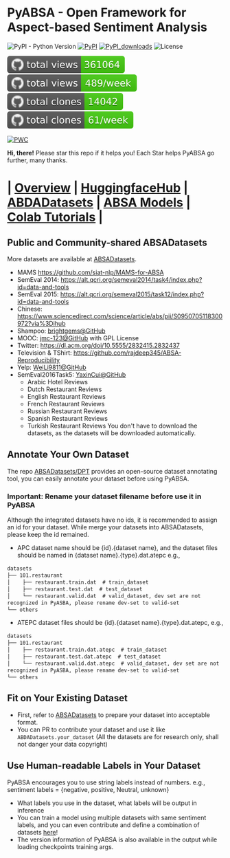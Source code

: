 # PyABSA - Open Framework for Aspect-based Sentiment Analysis

![PyPI - Python Version](https://img.shields.io/badge/python-3.6-blue.svg)
[![PyPI](https://img.shields.io/pypi/v/pyabsa)](https://pypi.org/project/pyabsa/)
[![PyPI_downloads](https://img.shields.io/pypi/dm/pyabsa)](https://pypi.org/project/pyabsa/)
![License](https://img.shields.io/pypi/l/pyabsa?logo=PyABSA)

[![total views](https://raw.githubusercontent.com/yangheng95/PyABSA/traffic/total_views.svg)](https://github.com/yangheng95/PyABSA/tree/traffic#-total-traffic-data-badge)
[![total views per week](https://raw.githubusercontent.com/yangheng95/PyABSA/traffic/total_views_per_week.svg)](https://github.com/yangheng95/PyABSA/tree/traffic#-total-traffic-data-badge)
[![total clones](https://raw.githubusercontent.com/yangheng95/PyABSA/traffic/total_clones.svg)](https://github.com/yangheng95/PyABSA/tree/traffic#-total-traffic-data-badge)
[![total clones per week](https://raw.githubusercontent.com/yangheng95/PyABSA/traffic/total_clones_per_week.svg)](https://github.com/yangheng95/PyABSA/tree/traffic#-total-traffic-data-badge)

[![PWC](https://img.shields.io/endpoint.svg?url=https://paperswithcode.com/badge/back-to-reality-leveraging-pattern-driven/aspect-based-sentiment-analysis-on-semeval)](https://paperswithcode.com/sota/aspect-based-sentiment-analysis-on-semeval?p=back-to-reality-leveraging-pattern-driven)

**Hi, there!** Please star this repo if it helps you! Each Star helps PyABSA go further, many thanks.

# | [Overview](../README.MD) | [HuggingfaceHub](huggingface_readme.md) | [ABDADatasets](dataset_readme.md) | [ABSA Models](model_readme.md) | [Colab Tutorials](tutorial_readme.md) |

## Public and Community-shared ABSADatasets

More datasets are available at [ABSADatasets](https://github.com/yangheng95/ABSADatasets).

- MAMS https://github.com/siat-nlp/MAMS-for-ABSA
- SemEval 2014: https://alt.qcri.org/semeval2014/task4/index.php?id=data-and-tools
- SemEval 2015: https://alt.qcri.org/semeval2015/task12/index.php?id=data-and-tools
- Chinese: https://www.sciencedirect.com/science/article/abs/pii/S0950705118300972?via%3Dihub
- Shampoo: [brightgems@GitHub](https://github.com/brightgems/ABSADatasets)
- MOOC: [jmc-123@GitHub](https://github.com/jmc-123/ABSADatasets) with GPL License
- Twitter: https://dl.acm.org/doi/10.5555/2832415.2832437
- Television & TShirt: https://github.com/rajdeep345/ABSA-Reproducibility
- Yelp: [WeiLi9811@GitHub](https://github.com/WeiLi9811)
- SemEval2016Task5: [YaxinCui@GitHub](https://github.com/YaxinCui/ABSADataset)
    - Arabic Hotel Reviews
    - Dutch Restaurant Reviews
    - English Restaurant Reviews
    - French Restaurant Reviews
    - Russian Restaurant Reviews
    - Spanish Restaurant Reviews
    - Turkish Restaurant Reviews
      You don't have to download the datasets, as the datasets will be downloaded automatically.

## Annotate Your Own Dataset

The repo [ABSADatasets/DPT](https://github.com/yangheng95/ABSADatasets/tree/v1.2/DPT) provides an open-source dataset
annotating tool, you can easily annotate your dataset before using PyABSA.

### Important: Rename your dataset filename before use it in PyABSA

Although the integrated datasets have no ids, it is recommended to assign an id for your dataset. While merge your
datasets into ABSADatasets, please keep the id remained.

- APC dataset name should be {id}.{dataset name}, and the dataset files should be named in {dataset
  name}.{type}.dat.atepc e.g.,

```tree
datasets
├── 101.restaurant
│    ├── restaurant.train.dat  # train_dataset
│    ├── restaurant.test.dat  # test_dataset
│    └── restaurant.valid.dat  # valid_dataset, dev set are not recognized in PyASBA, please rename dev-set to valid-set
└── others
```

- ATEPC dataset files should be {id}.{dataset name}.{type}.dat.atepc, e.g.,

```tree
datasets
├── 101.restaurant
│    ├── restaurant.train.dat.atepc  # train_dataset
│    ├── restaurant.test.dat.atepc  # test_dataset
│    └── restaurant.valid.dat.atepc  # valid_dataset, dev set are not recognized in PyASBA, please rename dev-set to valid-set
└── others
```

## Fit on Your Existing Dataset

- First, refer to [ABSADatasets](https://github.com/yangheng95/ABSADatasets) to prepare your dataset into acceptable
  format.
- You can PR to contribute your dataset and use it like `ABDADatasets.your_dataset` (All the datasets are for research
  only, shall not danger your data copyright)

## Use Human-readable Labels in Your Dataset

PyABSA encourages you to use string labels instead of numbers. e.g., sentiment labels = {negative, positive, Neutral,
unknown}

- What labels you use in the dataset, what labels will be output in inference
- You can train a model using multiple datasets with same sentiment labels, and you can even contribute and define a
  combination of datasets [here](../pyabsa/functional/dataset/dataset_manager.py)!
- The version information of PyABSA is also available in the output while loading checkpoints training args.
